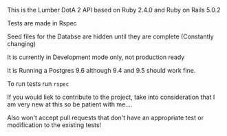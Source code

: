 <!-- # README

This README would normally document whatever steps are necessary to get the
application up and running.

Things you may want to cover:

* Ruby version

* System dependencies

* Configuration

* Database creation

* Database initialization

* How to run the test suite

* Services (job queues, cache servers, search engines, etc.)

* Deployment instructions

* ... -->

This is the Lumber DotA 2 API based on Ruby 2.4.0 and Ruby on Rails 5.0.2

Tests are made in Rspec

Seed files for the Databse are hidden until they are complete (Constantly changing)

It is currently in Development mode only, not production ready

It is Running a Postgres 9.6 although 9.4 and 9.5 should work fine.

To run tests run ```rspec ```

If you would liek to contribute to the project, take into consideration that I am very new at this so be patient with me....

Also won't accept pull requests that don't have an appropriate test or modification to the existing tests!

